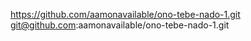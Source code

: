 https://github.com/aamonavailable/ono-tebe-nado-1.git
git@github.com:aamonavailable/ono-tebe-nado-1.git
